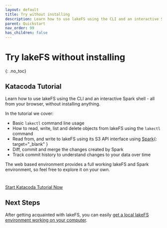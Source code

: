 ```yaml
---
layout: default
title: Try without installing
description: Learn how to use lakeFS using the CLI and an interactive Spark shell - all from your browser, without installing anything
parent: Quickstart
nav_order: 99
has_children: false
---
```


# Try lakeFS without installing
{: .no_toc}


## Katacoda Tutorial

Learn how to use lakeFS using the CLI and an interactive Spark shell - all from your browser, without installing anything.

In the tutorial we cover:

- Basic `lakectl` command line usage
- How to read, write, list and delete objects from lakeFS using the `lakectl` command
- Read from, and write to lakeFS using its S3 API interface using [Spark](https://spark.apache.org/){: target="_blank" }
- Diff, commit and merge the changes created by Spark 
- Track commit history to understand changes to your data over time

The web based environment provides a full working lakeFS and Spark environment, so feel free to explore it on your own.

<p style="margin-top: 40px;">
    <a class="btn btn-lg" href="https://www.katacoda.com/lakefs/scenarios/lakefs-play" target="_blank">
        Start Katacoda Tutorial Now
    </a>
</p>

## Next Steps

After getting acquainted with lakeFS, you can easily [get a local lakeFS environment working on your computer](installing.md).

